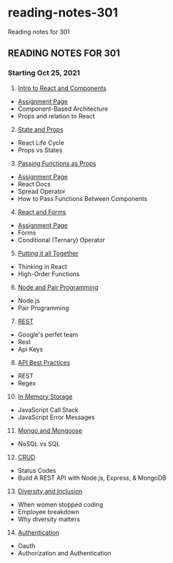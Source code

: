 # reading-notes-301
Reading notes for 301

## READING NOTES FOR 301
### Starting Oct 25, 2021

1. [Intro to React and Components](reading-01.md)
- [Assignment Page](https://canvas.instructure.com/courses/3610660/discussion_topics/12801141?module_item_id=54920520)
- Component-Based Architecture
- Props and relation to React

2. [State and Props](reading-02.md)
- React Life Cycle
- Props vs States

3. [Passing Functions as Props](reading-03.md)
- [Assignment Page](https://canvas.instructure.com/courses/3610660/discussion_topics/12801142?module_item_id=54920530)
- React Docs
- Spread Operator
- How to Pass Functions Between Components

4. [React and Forms](reading-04.md)
- [Assignment Page](https://canvas.instructure.com/courses/3610660/discussion_topics/12801139?module_item_id=54920536)
- Forms
- Conditional (Ternary) Operator

5. [Putting it all Together](reading-05.md)
- Thinking in React
- High-Order Functions

6. [Node and Pair Programming](reading-06.md)
- Node.js
- Pair Programming

7. [REST](reading-07.md)
- Google's perfet team
- Rest
- Api Keys

8. [API Best Practices](reading-08.md)
- REST
- Regex

10. [In Memory Storage](reading-10.md)
- JavaScript Call Stack
- JavaScript Error Messages

11. [Mongo and Mongoose](reading-11.md)
- NoSQL vs SQL

12. [CRUD](reading-12.md)
- Status Codes
- Build A REST API with Node.js, Express, & MongoDB

13. [Diversity and Inclusion](reading-13.md)
- When women stopped coding
- Employee breakdown
- Why diversity matters

14. [Authentication](reading-14.md)
- Oauth
- Authorization and Authentication